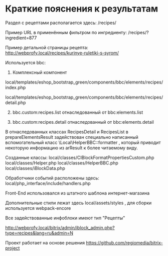 # Краткие пояснения к результатам

Раздел с рецептами располагается здесь: /recipes/

Пример URL в применённым фильтром по ингредиенту: /recipes/?ingredient=877

Пример детальной страницы рецепта: http://webprofy.local/recipes/kurinye-ruletiki-s-syrom/


Используется bbc:

1) Комплексный компонент

local/templates/eshop_bootstrap_green/components/bbc/elements/recipes/index.php

local/templates/eshop_bootstrap_green/components/bbc/elements/recipes/detail.php

2) bbc.custom:recipes.list отнаследованный от bbc:elements.list

3) bbc.custom:recipes.detail отнаследованный от bbc:elements.detail

В отнаследованных классах RecipesDetail и RecipesList в prepareElementsResult задействован специально написанный вспомогательный класс \Local\HelperBBC::formatter , который приводит некоторую информацию из arResult к более читаемому виду.


Созданные классы:
local/classes/CIBlockFormatPropertiesCustom.php
local/classes/Helper.php
local/classes/HelperBBC.php
local/classes/iBlockData.php


Обработчики событий расположены здесь:
local/php_interface/include/handlers.php


Front-End использовался из штатного шаблона интернет-магазина

Дополнительные стили лежат здесь local/assets/styles , для сборки используется webpack-encore


Все задействованные инфоблоки имеют тип "Рецепты"

http://webprofy.local/bitrix/admin/iblock_admin.php?type=recipes&lang=ru&admin=N


Проект работает на основе решения https://github.com/regiomedia/bitrix-project
